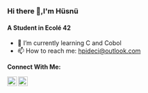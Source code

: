 ### Hi there 👋,I'm Hüsnü

#### A Student in **Ecolé 42**

- 🌱 I’m currently learning C and Cobol
- 📫 How to reach me: hpideci@outlook.com

**Connect With Me:**

[<img align="left" alt="husnu-can-pideci | LinkedIn" width="22px" src="https://cdn.jsdelivr.net/npm/simple-icons@v3/icons/linkedin.svg" />](https://www.linkedin.com/in/husnucanpideci/)
[<img align="left" alt="husnu-can-pideci_| Instagram" width="22px" src="https://cdn.jsdelivr.net/npm/simple-icons@v3/icons/instagram.svg" />](https://www.instagram.com/husnucp/)
<!--
**hpideci/hpideci** is a ✨ _special_ ✨ repository because its `README.md` (this file) appears on your GitHub profile.

Here are some ideas to get you started:

- 🔭 I’m currently working on ...
- 🌱 I’m currently learning ...
- 👯 I’m looking to collaborate on ...
- 🤔 I’m looking for help with ...
- 💬 Ask me about ...
- 📫 How to reach me: ...
- 😄 Pronouns: ...
- ⚡ Fun fact: ...
-->
